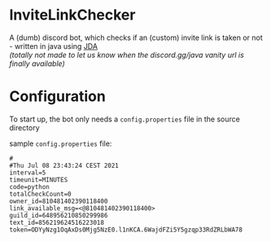 # InviteLinkChecker

A (dumb) discord bot, which checks if an (custom) invite link is taken or not - written in java using [JDA](https://github.com/DV8FromTheWorld/JDA/)\
_(totally not made to let us know when the discord.gg/java vanity url is finally available)_

# Configuration
To start up, the bot only needs a ``config.properties`` file in the source directory

sample ``config.properties`` file:
```
#
#Thu Jul 08 23:43:24 CEST 2021
interval=5
timeunit=MINUTES
code=python
totalCheckCount=0
owner_id=810481402390118400
link_available_msg=<@810481402390118400>
guild_id=648956210850299986
text_id=856219624516223018
token=ODYyNzg1OqAxDs0Mjg5NzE0.l1nKCA.6WajdFZi5Y5gzqp33RdZRLbWA78
```

